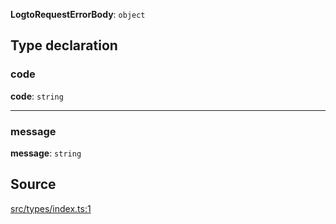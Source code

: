 **LogtoRequestErrorBody**: `object`

## Type declaration

### code

**code**: `string`

---

### message

**message**: `string`

## Source

[src/types/index.ts:1](https://github.com/logto-io/js/blob/d2c2dce/packages/js/src/types/index.ts#L1)

